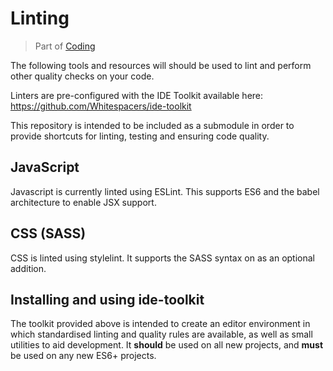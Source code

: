 # Linting
> Part of [Coding](/Coding/Index.md)

The following tools and resources will should be used to lint and perform other quality checks on your code.

Linters are pre-configured with the IDE Toolkit available here:
https://github.com/Whitespacers/ide-toolkit

This repository is intended to be included as a submodule in order to provide shortcuts for linting, testing and ensuring code quality.

## JavaScript
Javascript is currently linted using ESLint. This supports ES6 and the babel architecture to enable JSX support.

## CSS (SASS)
CSS is linted using stylelint. It supports the SASS syntax on as an optional addition.

## Installing and using ide-toolkit
The toolkit provided above is intended to create an editor environment in which standardised linting and quality rules are available, as well as small utilities to aid development. It **should** be used on all new projects, and **must** be used on any new ES6+ projects.
